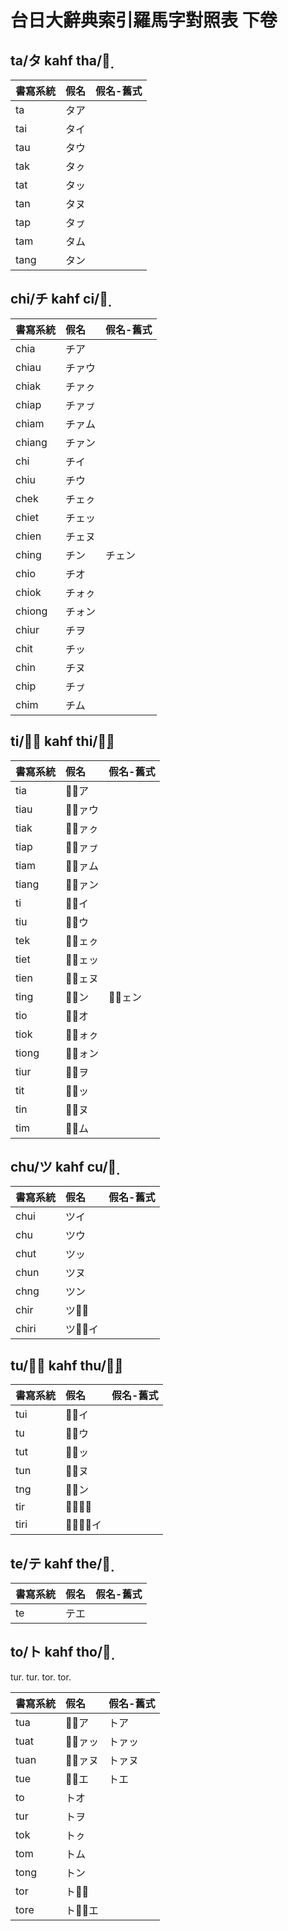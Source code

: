# 台日大辭典索引羅馬字對照表 下卷

## ta/タ kahf tha/タ̣

| 書寫系統 | 假名 | 假名-舊式 |
| :--- | :--- | :--- |
| ta | タア ||
| tai | タイ ||
| tau | タウ ||
| tak | タㇰ ||
| tat | タッ ||
| tan | タヌ ||
| tap | タㇷ゚ ||
| tam | タム ||
| tang | タン ||

## chi/チ kahf ci/チ̣

| 書寫系統 | 假名 | 假名-舊式 |
| :--- | :--- | :--- |
| chia | チア ||
| chiau | チァウ ||
| chiak | チァㇰ ||
| chiap | チァㇷ゚ ||
| chiam | チァム ||
| chiang | チァン ||
| chi | チイ ||
| chiu | チウ ||
| chek | チェㇰ ||
| chiet | チェッ ||
| chien | チェヌ ||
| ching | チン | チェン |
| chio | チオ ||
| chiok | チォㇰ ||
| chiong | チォン ||
| chiur | チヲ ||
| chit | チッ ||
| chin | チヌ ||
| chip | チㇷ゚ ||
| chim | チム ||

## ti/チ̅ kahf thi/チ̣̅

| 書寫系統 | 假名 | 假名-舊式 |
| :--- | :--- | :--- |
| tia | チ̅ア ||
| tiau | チ̅ァウ ||
| tiak | チ̅ァㇰ ||
| tiap | チ̅ァㇷ゚ ||
| tiam | チ̅ァム ||
| tiang | チ̅ァン ||
| ti | チ̅イ ||
| tiu | チ̅ウ ||
| tek | チ̅ェㇰ ||
| tiet | チ̅ェッ ||
| tien | チ̅ェヌ ||
| ting | チ̅ン | チ̅ェン |
| tio | チ̅オ ||
| tiok | チ̅ォㇰ ||
| tiong | チ̅ォン ||
| tiur | チ̅ヲ ||
| tit | チ̅ッ ||
| tin | チ̅ヌ ||
| tim | チ̅ム ||

## chu/ツ kahf cu/ツ̣

| 書寫系統 | 假名 | 假名-舊式 |
| :--- | :--- | :--- |
| chui | ツイ ||
| chu | ツウ ||
| chut | ツッ ||
| chun | ツヌ ||
| chng | ツン ||
| chir | ツウ̅  ||
| chiri | ツゥ̅イ ||

## tu/ツ̅ kahf thu/ツ̣̅

| 書寫系統 | 假名 | 假名-舊式 |
| :--- | :--- | :--- |
| tui | ツ̅イ ||
| tu | ツ̅ウ ||
| tut | ツ̅ッ ||
| tun | ツ̅ヌ ||
| tng | ツ̅ン ||
| tir | ツ̅ウ̅  ||
| tiri | ツ̅ゥ̅イ ||

## te/テ kahf the/テ̣

| 書寫系統 | 假名 | 假名-舊式 |
| :--- | :--- | :--- |
| te | テエ ||

## to/ト kahf tho/ト̣

tur. tur.
tor. tor.

| 書寫系統 | 假名 | 假名-舊式 |
| :--- | :--- | :--- |
| tua | ツ̅ア | トア |
| tuat | ツ̅ァッ | トァッ |
| tuan | ツ̅ァヌ | トァヌ |
| tue | ツ̅エ | トエ |
| to | トオ ||
| tur | トヲ ||
| tok | トㇰ ||
| tom | トム ||
| tong | トン ||
| tor | トオ̅  ||
| tore | トォ̅エ ||

